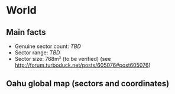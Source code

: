 # World

## Main facts
- Genuine sector count: _TBD_
- Sector range: _TBD_
- Sector size: 768m² (to be verified) (see http://forum.turboduck.net/posts/605076#post605076)

## Oahu global map (sectors and coordinates)